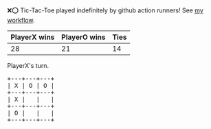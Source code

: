 :x::o: Tic-Tac-Toe played indefinitely by github action runners! See [my workflow](.github/workflows/play.yaml).

|PlayerX wins|PlayerO wins|Ties|
|-|-|-|
|28|21|14|

PlayerX's turn.

<pre>
+---+---+---+
| X | O | O |
+---+---+---+
| X |   |   |
+---+---+---+
| O |   |   |
+---+---+---+
</pre>